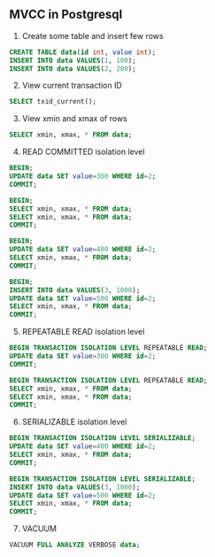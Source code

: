## MVCC in Postgresql

1. Create some table and insert few rows
```sql
CREATE TABLE data(id int, value int);
INSERT INTO data VALUES(1, 100);
INSERT INTO data VALUES(2, 200);
```

2. View current transaction ID
```sql
SELECT txid_current();
```

3. View xmin and xmax of rows
```sql
SELECT xmin, xmax, * FROM data;
```

4. READ COMMITTED isolation level

```sql
BEGIN;
UPDATE data SET value=300 WHERE id=2;
COMMIT;
```

```sql
BEGIN;
SELECT xmin, xmax, * FROM data;
SELECT xmin, xmax, * FROM data;
COMMIT;
```

```sql
BEGIN;
UPDATE data SET value=400 WHERE id=2;
SELECT xmin, xmax, * FROM data;
COMMIT;
```

```sql
BEGIN;
INSERT INTO data VALUES(3, 1000);
UPDATE data SET value=500 WHERE id=2;
SELECT xmin, xmax, * FROM data;
COMMIT;
```

5. REPEATABLE READ isolation level
```sql
BEGIN TRANSACTION ISOLATION LEVEL REPEATABLE READ;
UPDATE data SET value=300 WHERE id=2;
COMMIT;
```

```sql
BEGIN TRANSACTION ISOLATION LEVEL REPEATABLE READ;
SELECT xmin, xmax, * FROM data;
SELECT xmin, xmax, * FROM data;
COMMIT;
```

6. SERIALIZABLE isolation level
```sql
BEGIN TRANSACTION ISOLATION LEVEL SERIALIZABLE;
UPDATE data SET value=400 WHERE id=2;
SELECT xmin, xmax, * FROM data;
COMMIT;
```

```sql
BEGIN TRANSACTION ISOLATION LEVEL SERIALIZABLE;
INSERT INTO data VALUES(3, 1000);
UPDATE data SET value=500 WHERE id=2;
SELECT xmin, xmax, * FROM data;
COMMIT;
```

7. VACUUM

```sql
VACUUM FULL ANALYZE VERBOSE data;
```